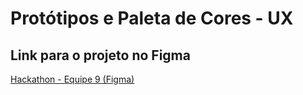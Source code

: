 #  Protótipos e Paleta de Cores - UX

##  Link para o projeto no Figma

[Hackathon - Equipe 9 (Figma)](https://www.figma.com/design/sQ9Di58Yr1Z7l2QzRylNIi/Hackathon-equipe9?node-id=0-1&p=f&t=6tdO2LgdkTpmGuuD-0)


